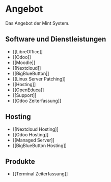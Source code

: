 # Angebot
Das Angebot der Mint System.

## Software und Dienstleistungen
* [[LibreOffice]]  
* [[Odoo]]  
* [[Moodle]]  
* [[Nextcloud]]  
* [[BigBlueButton]]  
* [[Linux Server Patching]]  
* [[Hosting]]  
* [[OpenEduca]]  
* [[Support]]
* [[Odoo Zeiterfassung]]

## Hosting

* [[Nextcloud Hosting]]  
* [[Odoo Hosting]]  
* [[Managed Server]]
* [[BigBlueButton Hosting]]

## Produkte

* [[Terminal Zeiterfassung]]

